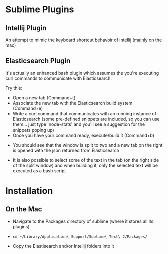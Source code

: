 # Sublime Plugins

## Intellij Plugin

An attempt to mimic the keyboard shortcut behavoir of intellij (mainly on the mac)

## Elasticsearch Plugin

It's actually an enhanced bash plugin which assumes the you're executing curl commands to communicate with Elasticsearch.

Try this:
 * Open a new tab (Command+t)
 * Associate the new tab with the Elasticsearch build system (Command+e)
 * Write a curl command that communicates with an running instance of Elasticsearch (some pre-defined snippets are included, so you can use them... just type 'node-stats' and you'll see a suggestion for the snippets poping up)
 * Once you have your command ready, execute/build it (Command+b)
  - You should see that the window is split to two and a new tab on the right is opened with the json returned from Elasticsearch
 * It is also possible to select some of the text in the tab (on the right side of the split window) and when building it, only the selected text will be executed as a bash script

# Installation

## On the Mac

 * Navigate to the Packages directory of sublime (where it stores all its plugins)
  - `cd ~/Library/Application\ Support/Sublime\ Text\ 2/Packages/`
 * Copy the Elastisearch and/or Intellij folders into it

